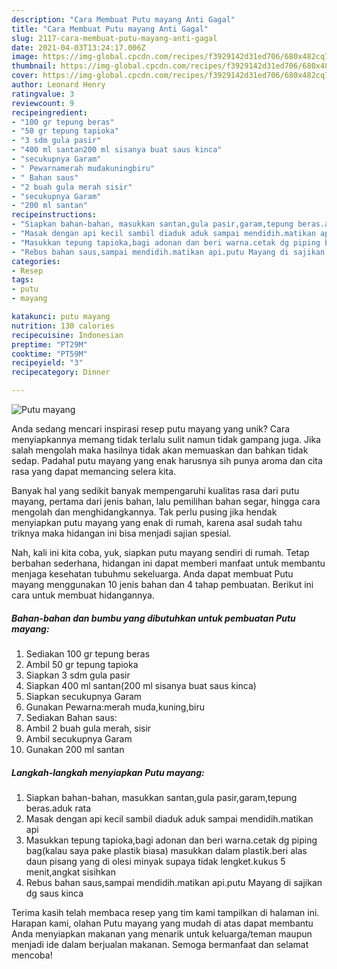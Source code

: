 ```yaml
---
description: "Cara Membuat Putu mayang Anti Gagal"
title: "Cara Membuat Putu mayang Anti Gagal"
slug: 2117-cara-membuat-putu-mayang-anti-gagal
date: 2021-04-03T13:24:17.006Z
image: https://img-global.cpcdn.com/recipes/f3929142d31ed706/680x482cq70/putu-mayang-foto-resep-utama.jpg
thumbnail: https://img-global.cpcdn.com/recipes/f3929142d31ed706/680x482cq70/putu-mayang-foto-resep-utama.jpg
cover: https://img-global.cpcdn.com/recipes/f3929142d31ed706/680x482cq70/putu-mayang-foto-resep-utama.jpg
author: Leonard Henry
ratingvalue: 3
reviewcount: 9
recipeingredient:
- "100 gr tepung beras"
- "50 gr tepung tapioka"
- "3 sdm gula pasir"
- "400 ml santan200 ml sisanya buat saus kinca"
- "secukupnya Garam"
- " Pewarnamerah mudakuningbiru"
- " Bahan saus"
- "2 buah gula merah sisir"
- "secukupnya Garam"
- "200 ml santan"
recipeinstructions:
- "Siapkan bahan-bahan, masukkan santan,gula pasir,garam,tepung beras.aduk rata"
- "Masak dengan api kecil sambil diaduk aduk sampai mendidih.matikan api"
- "Masukkan tepung tapioka,bagi adonan dan beri warna.cetak dg piping bag(kalau saya pake plastik biasa) masukkan dalam plastik.beri alas daun pisang yang di olesi minyak supaya tidak lengket.kukus 5 menit,angkat sisihkan"
- "Rebus bahan saus,sampai mendidih.matikan api.putu Mayang di sajikan dg saus kinca"
categories:
- Resep
tags:
- putu
- mayang

katakunci: putu mayang 
nutrition: 130 calories
recipecuisine: Indonesian
preptime: "PT29M"
cooktime: "PT59M"
recipeyield: "3"
recipecategory: Dinner

---
```



![Putu mayang](https://img-global.cpcdn.com/recipes/f3929142d31ed706/680x482cq70/putu-mayang-foto-resep-utama.jpg)

Anda sedang mencari inspirasi resep putu mayang yang unik? Cara menyiapkannya memang tidak terlalu sulit namun tidak gampang juga. Jika salah mengolah maka hasilnya tidak akan memuaskan dan bahkan tidak sedap. Padahal putu mayang yang enak harusnya sih punya aroma dan cita rasa yang dapat memancing selera kita.

Banyak hal yang sedikit banyak mempengaruhi kualitas rasa dari putu mayang, pertama dari jenis bahan, lalu pemilihan bahan segar, hingga cara mengolah dan menghidangkannya. Tak perlu pusing jika hendak menyiapkan putu mayang yang enak di rumah, karena asal sudah tahu triknya maka hidangan ini bisa menjadi sajian spesial.




Nah, kali ini kita coba, yuk, siapkan putu mayang sendiri di rumah. Tetap berbahan sederhana, hidangan ini dapat memberi manfaat untuk membantu menjaga kesehatan tubuhmu sekeluarga. Anda dapat membuat Putu mayang menggunakan 10 jenis bahan dan 4 tahap pembuatan. Berikut ini cara untuk membuat hidangannya.

<!--inarticleads1-->

##### Bahan-bahan dan bumbu yang dibutuhkan untuk pembuatan Putu mayang:

1. Sediakan 100 gr tepung beras
1. Ambil 50 gr tepung tapioka
1. Siapkan 3 sdm gula pasir
1. Siapkan 400 ml santan(200 ml sisanya buat saus kinca)
1. Siapkan secukupnya Garam
1. Gunakan  Pewarna:merah muda,kuning,biru
1. Sediakan  Bahan saus:
1. Ambil 2 buah gula merah, sisir
1. Ambil secukupnya Garam
1. Gunakan 200 ml santan




<!--inarticleads2-->

##### Langkah-langkah menyiapkan Putu mayang:

1. Siapkan bahan-bahan, masukkan santan,gula pasir,garam,tepung beras.aduk rata
1. Masak dengan api kecil sambil diaduk aduk sampai mendidih.matikan api
1. Masukkan tepung tapioka,bagi adonan dan beri warna.cetak dg piping bag(kalau saya pake plastik biasa) masukkan dalam plastik.beri alas daun pisang yang di olesi minyak supaya tidak lengket.kukus 5 menit,angkat sisihkan
1. Rebus bahan saus,sampai mendidih.matikan api.putu Mayang di sajikan dg saus kinca




Terima kasih telah membaca resep yang tim kami tampilkan di halaman ini. Harapan kami, olahan Putu mayang yang mudah di atas dapat membantu Anda menyiapkan makanan yang menarik untuk keluarga/teman maupun menjadi ide dalam berjualan makanan. Semoga bermanfaat dan selamat mencoba!
